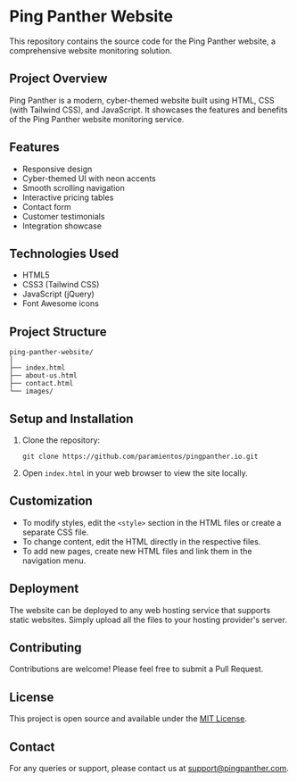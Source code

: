 # Ping Panther Website

This repository contains the source code for the Ping Panther website, a comprehensive website monitoring solution.

## Project Overview

Ping Panther is a modern, cyber-themed website built using HTML, CSS (with Tailwind CSS), and JavaScript. It showcases the features and benefits of the Ping Panther website monitoring service.

## Features

- Responsive design
- Cyber-themed UI with neon accents
- Smooth scrolling navigation
- Interactive pricing tables
- Contact form
- Customer testimonials
- Integration showcase

## Technologies Used

- HTML5
- CSS3 (Tailwind CSS)
- JavaScript (jQuery)
- Font Awesome icons

## Project Structure

```
ping-panther-website/
│
├── index.html
├── about-us.html
├── contact.html
└── images/
```

## Setup and Installation

1. Clone the repository:
   ```
   git clone https://github.com/paramientos/pingpanther.io.git
   ```

2. Open `index.html` in your web browser to view the site locally.

## Customization

- To modify styles, edit the `<style>` section in the HTML files or create a separate CSS file.
- To change content, edit the HTML directly in the respective files.
- To add new pages, create new HTML files and link them in the navigation menu.

## Deployment

The website can be deployed to any web hosting service that supports static websites. Simply upload all the files to your hosting provider's server.

## Contributing

Contributions are welcome! Please feel free to submit a Pull Request.

## License

This project is open source and available under the [MIT License](LICENSE).

## Contact

For any queries or support, please contact us at support@pingpanther.com.

